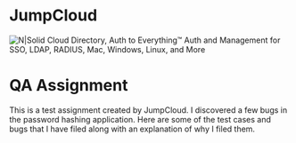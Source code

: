 # JumpCloud

![N|Solid](https://jumpcloud.com/wp-content/uploads/2017/01/JumpCloud-Logo-One-Color-1030x287.png)
Cloud Directory, Auth to Everything™
Auth and Management for SSO, LDAP, RADIUS, Mac, Windows, Linux, and More

# QA Assignment
This is a test assignment created by JumpCloud. I discovered a few bugs in the password hashing application. Here are some of the test cases and bugs that I have filed along with an explanation of why I filed them.
